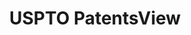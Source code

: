 ---
layout: default
bigquery: https://console.cloud.google.com/bigquery?p=patents-public-data&d=patentsview&page=dataset
citation: Attribution should be given to PatentsView for use, distribution, or derivative
  works.
code: https://github.com/CSSIP-AIR/PatentsView-Code-Snippets/
contributors: USPTO
cost: None
description: 'PatentsView includes US patent data including raw data (summaries, applications,
  pregrant applications), disambugations of inventors and assignees, and inventor
  gender estimates.  Also foreign priority data, # of figures and sheets, and government
  interest statements.'
documentation: https://patentsview.org/query/builder-faqs
last_edit: 04/05/2022, 13:50:15
location: https://patentsview.org/
maintained_by: USPTO
record_creation_timestamp: 12/2/2020 17:20:46
schema_fields:
- disamb_inventor_id_20181127
- main_group
- disamb_assignee_id_20181127
- disamb_assignee_id_20200929
- rawinventor_id
- status
- abstract
- lname
- disamb_inventor_id_20200331
- disamb_inventor_id_20190820
- lapse_of_patent
- organization
- f102_date
- rel_id
- latin_name
- group
- disamb_inventor_id_20171226
- disamb_assignee_id_20190312
- name
- length
- county
- disamb_assignee_id_20191231
- dependent
- kind
- county_fips
- country_transformed
- category_id
- section
- uuid
- lawyer_id
- role
- classification_data_source
- symbol_position
- designation
- publication_number
- disamb_inventor_id_20191008
- city
- citation_id
- disamb_assignee_id_20191008
- action_date
- deceased
- id
- field_title
- disamb_inventor_id_20191231
- exemplary
- disamb_inventor_id_20201229
- num_figures
- assignee_id
- male
- classification_status
- state_fips
- f371_date
- attribution_status
- filename
- organization_id
- relkind
- latlong
- classification_level
- rawlocation_id
- disclaimer_date
- longitude
- term_extension
- disamb_inventor_id_20200929
- disamb_inventor_id_20171003
- term_disclaimer
- level_three
- fname
- state
- number
- country
- subgroup_id
- field_id
- date
- disamb_inventor_id_20190312
- subclass
- num_sheets
- title
- variety
- male_flag
- ipc_class
- mainclass_id
- num_claims
- level_two
- doctype
- type
- name_last
- rawassignee_id
- name_first
- section_id
- doc_type
- application_id
- sector_title
- disamb_assignee_id_20200331
- subcategory_id
- category
- disamb_assignee_id_20200630
- subgroup
- series_code
- location_id
- contract_award_number
- disamb_inventor_id_20170307
- level_one
- subsection_id
- inventor_id
- group_id
- term_grant
- sequence
- latitude
- _102_date
- classification_value
- disamb_assignee_id_20190820
- disamb_inventor_id_20180528
- reldocno
- text
- ipc_version_indicator
- _371_date
- rule_47
- gi_statement
- patent_id
- num
- applicant_type
- subclass_id
- disamb_inventor_id_20170808
- withdrawn
- disamb_inventor_id_20200630
shortname: patentsview
tags:
- disambiguation
- United States
- gender
terms_of_use: Creative Commons Attribution 4.0 International License.
timeframe: 1963-1999
title: USPTO PatentsView
uuid: cf1780b1-e265-4e49-8d1d-83b9cfe0fd9a
---